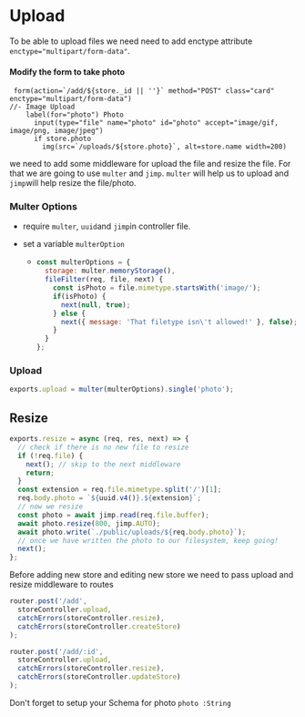 # Upload 

To be able to upload files we need need to add enctype attribute `enctype="multipart/form-data"`.

#### Modify the form to take photo

```jade
 form(action=`/add/${store._id || ''}` method="POST" class="card" enctype="multipart/form-data")
//- Image Upload
    label(for="photo") Photo
      input(type="file" name="photo" id="photo" accept="image/gif, image/png, image/jpeg")
      if store.photo
        img(src=`/uploads/${store.photo}`, alt=store.name width=200)
```



we need to add some middleware for upload the file and resize the file. For that we are going to use `multer` and `jimp`. `multer` will help us to upload and `jimp`will help resize the file/photo.

### Multer Options 

- require `multer`, `uuid`and `jimp`in controller file.

- set a variable `multerOption`

  - ```javascript
    const multerOptions = {
      storage: multer.memoryStorage(),
      fileFilter(req, file, next) {
        const isPhoto = file.mimetype.startsWith('image/');
        if(isPhoto) {
          next(null, true);
        } else {
          next({ message: 'That filetype isn\'t allowed!' }, false);
        }
      }
    };
    ```



### Upload

```javascript
exports.upload = multer(multerOptions).single('photo');
```



## Resize

```javascript
exports.resize = async (req, res, next) => {
  // check if there is no new file to resize
  if (!req.file) {
    next(); // skip to the next middleware
    return;
  }
  const extension = req.file.mimetype.split('/')[1];
  req.body.photo = `${uuid.v4()}.${extension}`;
  // now we resize
  const photo = await jimp.read(req.file.buffer);
  await photo.resize(800, jimp.AUTO);
  await photo.write(`./public/uploads/${req.body.photo}`);
  // once we have written the photo to our filesystem, keep going!
  next();
};
```

Before adding new store and editing new store we need to pass upload and resize middleware to routes

```javascript
router.post('/add',
  storeController.upload,
  catchErrors(storeController.resize),
  catchErrors(storeController.createStore)
);

router.post('/add/:id',
  storeController.upload,
  catchErrors(storeController.resize),
  catchErrors(storeController.updateStore)
);
```

Don't forget to setup your Schema for photo `photo :String`


